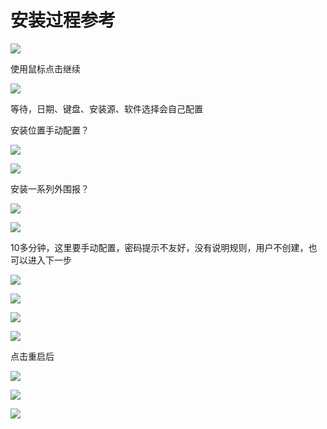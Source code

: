 # 安装过程参考<a name="ZH-CN_TOPIC_0181885090"></a>

![](figures/zh-cn_image_0181886486.png)

使用鼠标点击继续

![](figures/zh-cn_image_0181886916.png)

等待，日期、键盘、安装源、软件选择会自己配置

安装位置手动配置？

![](figures/zh-cn_image_0181887005.png)

![](figures/zh-cn_image_0181887010.png)

安装一系列外围报？

![](figures/zh-cn_image_0181887107.png)

![](figures/zh-cn_image_0181887179.png)

10多分钟，这里要手动配置，密码提示不友好，没有说明规则，用户不创建，也可以进入下一步

![](figures/zh-cn_image_0181889300.png)

![](figures/zh-cn_image_0181901231.png)

![](figures/zh-cn_image_0181901272.png)

![](figures/zh-cn_image_0181901666.png)

点击重启后

![](figures/zh-cn_image_0181901679.png)

![](figures/zh-cn_image_0181901680.png)

![](figures/zh-cn_image_0181924171.png)

